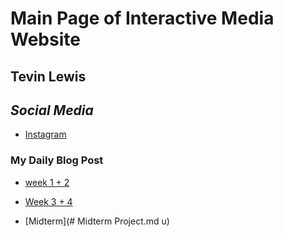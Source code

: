 # Main Page of Interactive Media Website

## Tevin Lewis

## _Social Media_

* [Instagram](https://www.instagram.com/kindom_d_/)
  
### My Daily Blog Post

* [week 1 + 2](2023_01_15.html)

* [Week 3 + 4](2023_01_15.md)

* [Midterm](# Midterm Project.md u)
